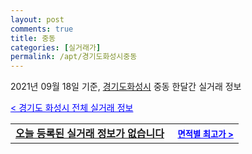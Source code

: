 ```yaml
---
layout: post
comments: true
title: 중동
categories: [실거래가]
permalink: /apt/경기도화성시중동
---
```


2021년 09월 18일 기준, <a href="/apt/경기도화성시">경기도화성시</a> 중동 한달간 실거래 정보

<a style="color: blue;" href="/apt/경기도화성시">< 경기도 화성시 전체 실거래 정보</a>
<!---- start ---->
<table>
  <tr>
    <td colspan="4" style="font-weight: bold;"><a href="/apt/경기도화성시중동{name_without_space}">오늘 등록된 실거래 정보가 없습니다</a> &nbsp;&nbsp;&nbsp; <a style="color: blue; font-size: smaller;" href="/apt/경기도화성시중동{name_without_space}">면적별 최고가 ></a></td>
  </tr>
    
</table>
<!---- end ---->
    